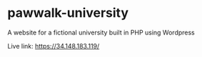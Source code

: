 # pawwalk-university
A website for a fictional university built in PHP using Wordpress

Live link: https://34.148.183.119/

